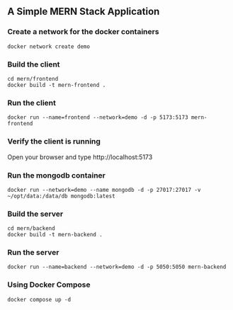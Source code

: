 ## A Simple MERN Stack Application

### Create a network for the docker containers
```
docker network create demo
```

### Build the client
```
cd mern/frontend
docker build -t mern-frontend .
```

### Run the client
```
docker run --name=frontend --network=demo -d -p 5173:5173 mern-frontend
```

### Verify the client is running

Open your browser and type http://localhost:5173

### Run the mongodb container
```
docker run --network=demo --name mongodb -d -p 27017:27017 -v ~/opt/data:/data/db mongodb:latest
```

### Build the server
```
cd mern/backend
docker build -t mern-backend .
```

### Run the server
```
docker run --name=backend --network=demo -d -p 5050:5050 mern-backend
```
### Using Docker Compose
```
docker compose up -d
```